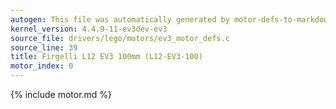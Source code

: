 ```yaml
---
autogen: This file was automatically generated by motor-defs-to-markdown.py
kernel_version: 4.4.9-11-ev3dev-ev3
source_file: drivers/lego/motors/ev3_motor_defs.c
source_line: 39
title: Firgelli L12 EV3 100mm (L12-EV3-100)
motor_index: 0
---
```


{% include motor.md %}
